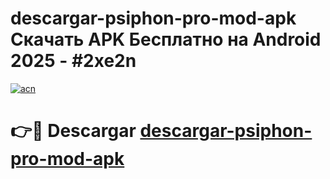 # descargar-psiphon-pro-mod-apk Скачать APK Бесплатно на Android 2025 - #2xe2n

[![acn](https://github.com/user-attachments/assets/0f9c940e-d8b0-45ae-aac7-cd30a18b3e1c)](https://apps.freeplayer.one?title=descargar-psiphon-pro-mod-apk&ref=9RF)

# 👉🔴 Descargar [descargar-psiphon-pro-mod-apk](https://apps.freeplayer.one?title=descargar-psiphon-pro-mod-apk&ref=9RF)
